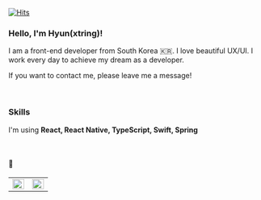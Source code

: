 [![Hits](https://hits.seeyoufarm.com/api/count/incr/badge.svg?url=https%3A%2F%2Fgithub.com%2Fhyun940630)](https://hits.seeyoufarm.com)
  

### Hello, I'm Hyun(xtring)!

I am a front-end developer from South Korea 🇰🇷. I love beautiful UX/UI. I work every day to achieve my dream as a developer.

If you want to contact me, please leave me a message!

<br />

### Skills
I'm using **React, React Native, TypeScript, Swift, Spring**

<br />

#### 🚀

<table><tr><td valign="top" width="50%">

<img src="https://github-readme-stats.vercel.app/api?username=hyun940630&show_icons=true&count_private=true&hide_border=true&theme=radical" align="left" style="width: 100%" />

</td><td valign="top" width="50%">

<img src="https://github-readme-stats.vercel.app/api/top-langs/?username=hyun940630&hide_border=true&layout=compact&theme=dracula" align="left" style="width: 100%" />

</td></tr></table> 
